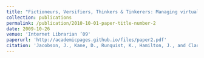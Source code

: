 ```yaml
---
title: "Fictioneurs, Versifiers, Thinkers & Tinkerers: Managing virtual collections across platforms in the Web 2.0 era"
collection: publications
permalink: /publication/2010-10-01-paper-title-number-2
date: 2009-10-26
venue: 'Internet Librarian ’09'
paperurl: 'http://academicpages.github.io/files/paper2.pdf'
citation: 'Jacobson, J., Kane, D., Runquist, K., Hamilton, J., and Clark, S. (2009). &quot;Paper Title Number 2.&quot; <i>Internet Librarian ’09</i>. Medford, N.J.: Information Today.'
---
```

